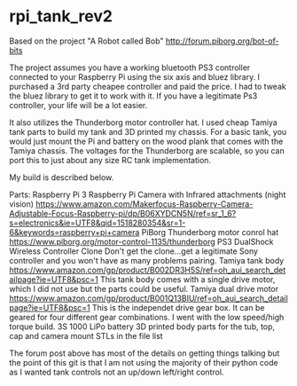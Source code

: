 
# rpi_tank_rev2
Based on the project "A Robot called Bob" http://forum.piborg.org/bot-of-bits

The project assumes you have a working bluetooth PS3 controller connected to your Raspberry Pi using the six axis and bluez library. I purchased a 3rd party cheapee controller and paid the price. I had to tweak the bluez library to get it to work with it. If you have a legitimate Ps3 controller, your life will be a lot easier.

It also utilizes the Thunderborg motor controller hat. I used cheap Tamiya tank parts to build my tank and 3D printed my chassis. For a basic tank, you would just mount the Pi and battery on the wood plank that comes with the Tamiya chassis. The voltages for the Thunderborg are scalable, so you can port this to just about any size RC tank implementation.

My build is described below.

Parts:
  Raspberry Pi 3
  Raspberry Pi Camera with Infrared attachments (night vision) https://www.amazon.com/Makerfocus-Raspberry-Camera-Adjustable-Focus-Raspberry-pi/dp/B06XYDCN5N/ref=sr_1_6?s=electronics&ie=UTF8&qid=1518280354&sr=1-6&keywords=raspberry+pi+camera
  PiBorg Thunderborg motor conrol hat https://www.piborg.org/motor-control-1135/thunderborg
  PS3 DualShock Wireless Controller Clone 
    Don't get the clone...get a legitimate Sony controller and you won't have as many problems pairing.
  Tamiya tank body https://www.amazon.com/gp/product/B002DR3H5S/ref=oh_aui_search_detailpage?ie=UTF8&psc=1
    This tank body comes with a single drive motor, which I did not use but the parts could be useful.
  Tamiya dual drive motor https://www.amazon.com/gp/product/B001Q13BIU/ref=oh_aui_search_detailpage?ie=UTF8&psc=1
    This is the independet drive gear box. It can be geared for four different gear combinations. I went with the low speed/high torque       build.
  3S 1000 LiPo battery
  3D printed body parts for the tub, top, cap and camera mount
    STLs in the file list
    
  The forum post above has most of the details on getting things talking but the point of this git is that I am not using the majority of their python code as I wanted tank controls not an up/down left/right control.
  
    

